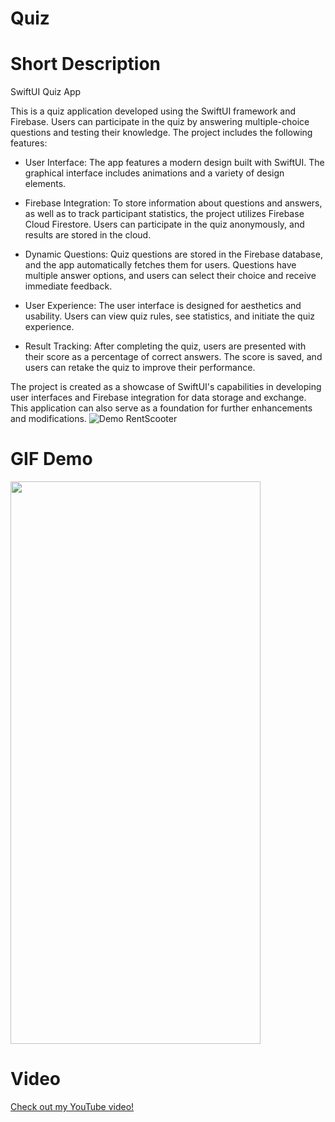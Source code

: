 # Quiz
# Short Description
SwiftUI Quiz App

This is a quiz application developed using the SwiftUI framework and Firebase. Users can participate in the quiz by answering multiple-choice questions and testing their knowledge. The project includes the following features:

- User Interface: The app features a modern design built with SwiftUI. The graphical interface includes animations and a variety of design elements.

- Firebase Integration: To store information about questions and answers, as well as to track participant statistics, the project utilizes Firebase Cloud Firestore. Users can participate in the quiz anonymously, and results are stored in the cloud.

- Dynamic Questions: Quiz questions are stored in the Firebase database, and the app automatically fetches them for users. Questions have multiple answer options, and users can select their choice and receive immediate feedback.

- User Experience: The user interface is designed for aesthetics and usability. Users can view quiz rules, see statistics, and initiate the quiz experience.

- Result Tracking: After completing the quiz, users are presented with their score as a percentage of correct answers. The score is saved, and users can retake the quiz to improve their performance.

The project is created as a showcase of SwiftUI's capabilities in developing user interfaces and Firebase integration for data storage and exchange. This application can also serve as a foundation for further enhancements and modifications.
![Demo RentScooter](./Quiz/quiz.png)
# GIF Demo
<img src="./Quiz/quiz.gif" width="400" height="900">

# Video
[Check out my YouTube video!](https://youtube.com/shorts/zlEqo5IteSk?feature=share)

